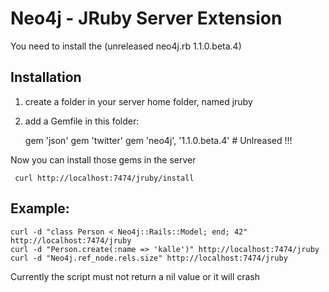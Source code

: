 Neo4j - JRuby Server Extension
===============================

You need to install the (unreleased neo4j.rb 1.1.0.beta.4)

Installation
------------

1. create a folder in your server home folder, named jruby

2. add a Gemfile in this folder:

     gem 'json'
     gem 'twitter'
     gem 'neo4j', '1.1.0.beta.4'  # Unlreased !!!

Now you can install those gems in the server

     curl http://localhost:7474/jruby/install

Example:
-------

    curl -d "class Person < Neo4j::Rails::Model; end; 42" http://localhost:7474/jruby
    curl -d "Person.create(:name => 'kalle')" http://localhost:7474/jruby
    curl -d "Neo4j.ref_node.rels.size" http://localhost:7474/jruby

Currently the script must not return a nil value or it will crash

